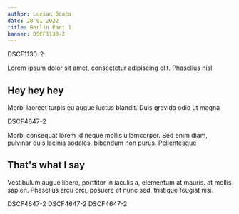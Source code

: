 ```yaml
---
author: Lucian Boaca
date: 28-01-2022
title: Berlin Part 1
banner: DSCF1130-2
---
```


<photo>DSCF1130-2</photo>

Lorem ipsum dolor sit amet, consectetur adipiscing elit. Phasellus nisl

## Hey hey hey

Morbi laoreet turpis eu augue luctus blandit. Duis gravida odio ut magna

<photo>DSCF4647-2</photo>

Morbi consequat lorem id neque mollis ullamcorper. Sed enim diam, pulvinar quis lacinia sodales, bibendum non purus. Pellentesque

## That's what I say

Vestibulum augue libero, porttitor in iaculis a, elementum at mauris. at mollis sapien. Phasellus arcu orci, posuere et nunc sed, tristique feugiat nisi.

<photo-grid>
  <photo>DSCF4647-2</photo>
  <photo>DSCF4647-2</photo>
  <photo>DSCF4647-2</photo>
</photo-grid>
